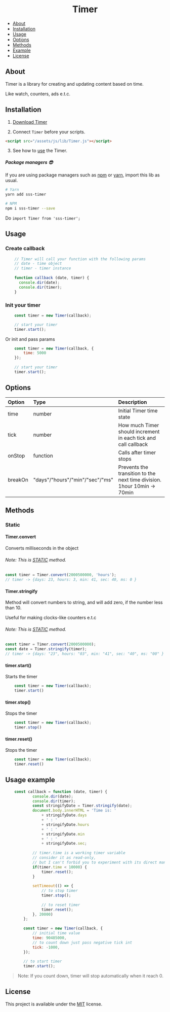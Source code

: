 <h1 align="center">Timer</h1>

- [About](#about)
- [Installation](#installation)
- [Usage](#usage)
- [Options](#options)
- [Methods](#Methods)
- [Example](#example)
- [License](#license)

## About
Timer is a library for creating and updating content based on time.

Like watch, counters, ads e.t.c.

## Installation

1) <a target="_blank" href="https://raw.githubusercontent.com/Natteke/SmokinSexySoftware/master/packages/Timer/dist/Timer.js">Download Timer</a>

2) Connect `Timer` before your scripts.

```html
<script src="/assets/js/lib/Timer.js"></script>
```
3) See how to [use](#usage) the Timer.
 
##### Package managers 😎

If you are using package managers such as [npm](https://www.npmjs.com/) or [yarn](https://yarnpkg.com/en/), import this lib as usual.

```sh
# Yarn
yarn add sss-timer

# NPM
npm i sss-timer --save
```
Do `import Timer from 'sss-timer';`

## Usage
### Create callback

```Javascript
    // Timer will call your function with the following params
    // date - time object
    // timer - timer instance
    
    function callback (date, timer) {
      console.dir(date);
      console.dir(timer);
    }
```

### Init your timer

```Javascript
    const timer = new Timer(callback);

    // start your timer 
    timer.start();
```

Or init and pass params

```Javascript
    const timer = new Timer(callback, {
        time: 5000
    });
    
    // start your timer 
    timer.start();
```



## Options

| Option  | Type  | Description |
| :------------ |:---------------|:--------------|
| time      | number| Initial Timer time state |
| tick     | number        |   How much Timer should increment in each tick and call callback |
| onStop | function        | Calls after timer stops |
| breakOn | "days"/"hours"/"min"/"sec"/"ms"        | Prevents the transition to the next time division. 1hour 10min -> 70min |

## Methods

### Static

#### Timer.convert

Converts milliseconds in the object

###### Note: This is [STATIC](https://developer.mozilla.org/en-US/docs/Web/JavaScript/Reference/Classes/static) method.

```Javascript
const timer = Timer.convert(2000500000, 'hours');
// timer -> {days: 23, hours: 3, min: 41, sec: 40, ms: 0 }
````

#### Timer.stringify

Method will convert numbers to string, and will add zero, if the number less than 10.

Useful for making clocks-like counters e.t.c

###### Note: This is [STATIC](https://developer.mozilla.org/en-US/docs/Web/JavaScript/Reference/Classes/static) method.

```Javascript
const timer = Timer.convert(2000500000);
const date = Timer.stringify(timer);
// timer -> {days: "23", hours: "03", min: "41", sec: "40", ms: "00" }
````

#### timer.start()

Starts the timer

```Javascript
    const timer = new Timer(callback);
    timer.start()
```

#### timer.stop()

Stops the timer

```Javascript
    const timer = new Timer(callback);
    timer.stop()
```

#### timer.reset()

Stops the timer

```Javascript
    const timer = new Timer(callback);
    timer.reset()
```
## Usage example

```Javascript
    const callback = function (date, timer) {
            console.dir(date);
            console.dir(timer);
            const stringifyDate = Timer.stringify(date);
            document.body.innerHTML = 'Time is: '
                + stringifyDate.days
                + ' : '
                + stringifyDate.hours
                + ' : '
                + stringifyDate.min
                + ' : '
                + stringifyDate.sec;
    
            // timer.time is a working timer variable
            // consider it as read-only,
            // but I can't forbid you to experiment with its direct manipulation
            if(timer.time < 10000) {
                timer.reset();
            }
    
            setTimeout(() => {
                // to stop timer
                timer.stop();
    
                // to reset timer
                timer.reset();
            }, 20000)
        };
    
        const timer = new Timer(callback, {
            // initial time value
            time: 90485000,
            // to count down just pass negative tick int
            tick: -1000,
        });
    
        // to start timer
        timer.start();
```

>Note: If you count down, timer will stop automatically when it reach 0. 

## License 
This project is available under the [MIT](https://opensource.org/licenses/mit-license.php) license.
